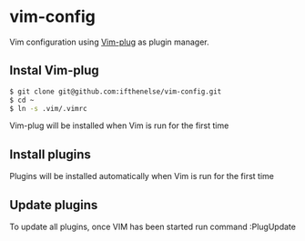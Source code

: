 # vim-config
Vim configuration using [Vim-plug](https://github.com/junegunn/vim-plug) as plugin manager.

## Instal Vim-plug
```zsh
$ git clone git@github.com:ifthenelse/vim-config.git
$ cd ~
$ ln -s .vim/.vimrc
```

Vim-plug will be installed when Vim is run for the first time

## Install plugins
Plugins will be installed automatically when Vim is run for the first time

## Update plugins
To update all plugins, once VIM has been started run command :PlugUpdate
